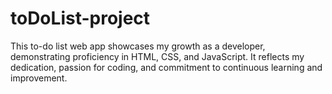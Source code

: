# toDoList-project
This to-do list web app showcases my growth as a developer, demonstrating proficiency in HTML, CSS, and JavaScript. It reflects my dedication, passion for coding, and commitment to continuous learning and improvement.
